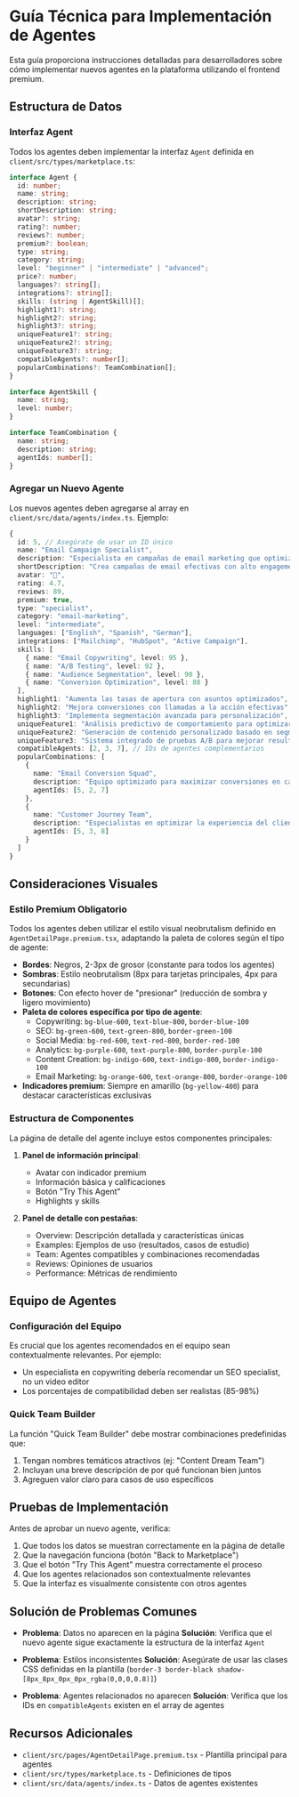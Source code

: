 # Guía Técnica para Implementación de Agentes

Esta guía proporciona instrucciones detalladas para desarrolladores sobre cómo implementar nuevos agentes en la plataforma utilizando el frontend premium.

## Estructura de Datos

### Interfaz Agent

Todos los agentes deben implementar la interfaz `Agent` definida en `client/src/types/marketplace.ts`:

```typescript
interface Agent {
  id: number;
  name: string;
  description: string;
  shortDescription: string;
  avatar?: string;
  rating?: number;
  reviews?: number;
  premium?: boolean;
  type: string;
  category: string;
  level: "beginner" | "intermediate" | "advanced";
  price?: number;
  languages?: string[];
  integrations?: string[];
  skills: (string | AgentSkill)[];
  highlight1?: string;
  highlight2?: string;
  highlight3?: string;
  uniqueFeature1?: string;
  uniqueFeature2?: string;
  uniqueFeature3?: string;
  compatibleAgents?: number[];
  popularCombinations?: TeamCombination[];
}

interface AgentSkill {
  name: string;
  level: number;
}

interface TeamCombination {
  name: string;
  description: string;
  agentIds: number[];
}
```

### Agregar un Nuevo Agente

Los nuevos agentes deben agregarse al array en `client/src/data/agents/index.ts`. Ejemplo:

```typescript
{
  id: 5, // Asegúrate de usar un ID único
  name: "Email Campaign Specialist",
  description: "Especialista en campañas de email marketing que optimiza tasas de apertura y conversión con contenido personalizado.",
  shortDescription: "Crea campañas de email efectivas con alto engagement y conversión",
  avatar: "📧",
  rating: 4.7,
  reviews: 89,
  premium: true,
  type: "specialist",
  category: "email-marketing",
  level: "intermediate",
  languages: ["English", "Spanish", "German"],
  integrations: ["Mailchimp", "HubSpot", "Active Campaign"],
  skills: [
    { name: "Email Copywriting", level: 95 },
    { name: "A/B Testing", level: 92 },
    { name: "Audience Segmentation", level: 90 },
    { name: "Conversion Optimization", level: 88 }
  ],
  highlight1: "Aumenta las tasas de apertura con asuntos optimizados",
  highlight2: "Mejora conversiones con llamadas a la acción efectivas",
  highlight3: "Implementa segmentación avanzada para personalización",
  uniqueFeature1: "Análisis predictivo de comportamiento para optimizar horarios de envío",
  uniqueFeature2: "Generación de contenido personalizado basado en segmentos de audiencia",
  uniqueFeature3: "Sistema integrado de pruebas A/B para mejorar resultados continuamente",
  compatibleAgents: [2, 3, 7], // IDs de agentes complementarios
  popularCombinations: [
    {
      name: "Email Conversion Squad",
      description: "Equipo optimizado para maximizar conversiones en campañas de email",
      agentIds: [5, 2, 7]
    },
    {
      name: "Customer Journey Team",
      description: "Especialistas en optimizar la experiencia del cliente completa",
      agentIds: [5, 3, 8]
    }
  ]
}
```

## Consideraciones Visuales

### Estilo Premium Obligatorio

Todos los agentes deben utilizar el estilo visual neobrutalism definido en `AgentDetailPage.premium.tsx`, adaptando la paleta de colores según el tipo de agente:

- **Bordes**: Negros, 2-3px de grosor (constante para todos los agentes)
- **Sombras**: Estilo neobrutalism (8px para tarjetas principales, 4px para secundarias)
- **Botones**: Con efecto hover de "presionar" (reducción de sombra y ligero movimiento)
- **Paleta de colores específica por tipo de agente**:
  - Copywriting: `bg-blue-600`, `text-blue-800`, `border-blue-100`
  - SEO: `bg-green-600`, `text-green-800`, `border-green-100`
  - Social Media: `bg-red-600`, `text-red-800`, `border-red-100`
  - Analytics: `bg-purple-600`, `text-purple-800`, `border-purple-100`
  - Content Creation: `bg-indigo-600`, `text-indigo-800`, `border-indigo-100`
  - Email Marketing: `bg-orange-600`, `text-orange-800`, `border-orange-100`
- **Indicadores premium**: Siempre en amarillo (`bg-yellow-400`) para destacar características exclusivas

### Estructura de Componentes

La página de detalle del agente incluye estos componentes principales:

1. **Panel de información principal**:
   - Avatar con indicador premium
   - Información básica y calificaciones
   - Botón "Try This Agent"
   - Highlights y skills

2. **Panel de detalle con pestañas**:
   - Overview: Descripción detallada y características únicas
   - Examples: Ejemplos de uso (resultados, casos de estudio)
   - Team: Agentes compatibles y combinaciones recomendadas
   - Reviews: Opiniones de usuarios
   - Performance: Métricas de rendimiento

## Equipo de Agentes

### Configuración del Equipo

Es crucial que los agentes recomendados en el equipo sean contextualmente relevantes. Por ejemplo:

- Un especialista en copywriting debería recomendar un SEO specialist, no un video editor
- Los porcentajes de compatibilidad deben ser realistas (85-98%)

### Quick Team Builder

La función "Quick Team Builder" debe mostrar combinaciones predefinidas que:

1. Tengan nombres temáticos atractivos (ej: "Content Dream Team")
2. Incluyan una breve descripción de por qué funcionan bien juntos
3. Agreguen valor claro para casos de uso específicos

## Pruebas de Implementación

Antes de aprobar un nuevo agente, verifica:

1. Que todos los datos se muestran correctamente en la página de detalle
2. Que la navegación funciona (botón "Back to Marketplace")
3. Que el botón "Try This Agent" muestra correctamente el proceso
4. Que los agentes relacionados son contextualmente relevantes
5. Que la interfaz es visualmente consistente con otros agentes

## Solución de Problemas Comunes

- **Problema**: Datos no aparecen en la página
  **Solución**: Verifica que el nuevo agente sigue exactamente la estructura de la interfaz `Agent`

- **Problema**: Estilos inconsistentes
  **Solución**: Asegúrate de usar las clases CSS definidas en la plantilla (`border-3 border-black shadow-[8px_8px_0px_0px_rgba(0,0,0,0.8)]`)

- **Problema**: Agentes relacionados no aparecen
  **Solución**: Verifica que los IDs en `compatibleAgents` existen en el array de agentes

## Recursos Adicionales

- `client/src/pages/AgentDetailPage.premium.tsx` - Plantilla principal para agentes
- `client/src/types/marketplace.ts` - Definiciones de tipos
- `client/src/data/agents/index.ts` - Datos de agentes existentes